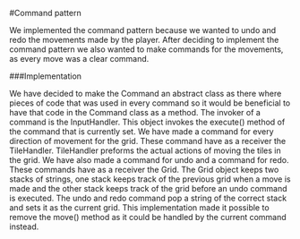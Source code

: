 #Command pattern

We implemented the command pattern because we wanted to undo and redo the movements made by the player. After deciding to implement the command pattern we also wanted to make commands for the movements, as every move was a clear command.

###Implementation 

We have decided to make the Command an abstract class as there where pieces of code that was used in every command so it would be beneficial to have that code in the Command class as a method.  The invoker of a command is the InputHandler. This object invokes the execute() method of the command that is currently set. We have made a command for every direction of movement for the grid. These command have as a receiver the TileHandler. TileHandler preforms the actual actions of moving the tiles in the grid.We have also made a command for undo and a command for redo. These commands have as a receiver the Grid. The Grid object keeps two stacks of strings, one stack keeps track of the previous grid when a move is made and the other stack keeps track of the grid before an undo command is executed. The undo and redo command pop a string of the correct stack and sets it as the current grid.This implementation made it possible to remove the move() method as it could be handled by the current command instead.